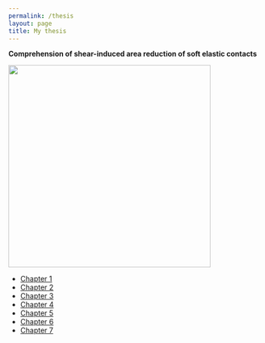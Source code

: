 ```yaml
---
permalink: /thesis
layout: page
title: My thesis
---
```


**Comprehension of shear-induced area reduction of soft elastic contacts**

<img src="{https://github.com/marianads/marianads.github.io/blob/main/assets/imgs/GraphicalAbstractMyThesis.png}" style="width:400px">


* [Chapter 1]()
* [Chapter 2]()
* [Chapter 3]()
* [Chapter 4]()
* [Chapter 5]()
* [Chapter 6]()
* [Chapter 7]()
